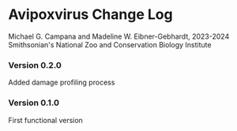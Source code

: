 # Avipoxvirus Change Log  

Michael G. Campana and Madeline W. Eibner-Gebhardt, 2023-2024  
Smithsonian's National Zoo and Conservation Biology Institute  

### Version 0.2.0  
Added damage profiling process  

### Version 0.1.0  
First functional version  